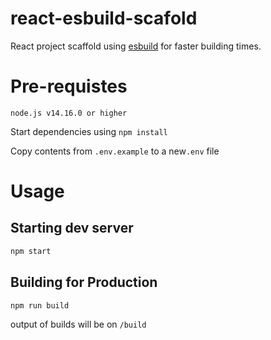 # react-esbuild-scafold
React project scaffold using [esbuild](https://esbuild.github.io/) for faster building times.

# Pre-requistes
`node.js v14.16.0 or higher`

Start dependencies using `npm install`

Copy contents from `.env.example` to a new`.env` file

# Usage
## Starting dev server
```bash
npm start
```
## Building for Production
```bash
npm run build
```
output of builds will be on `/build`

